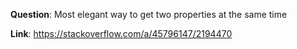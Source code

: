 **Question**: Most elegant way to get two properties at the same time

**Link**: https://stackoverflow.com/a/45796147/2194470
